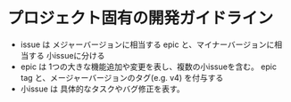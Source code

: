 # プロジェクト固有の開発ガイドライン
- issue は メジャーバージョンに相当する epic と、マイナーバージョンに相当する 小issueに分ける
- epic は 1つの大きな機能追加や変更を表し、複数の小issueを含む。 epic tag と、メージャーバージョンのタグ(e.g. v4) を付与する
- 小issue は 具体的なタスクやバグ修正を表す。
